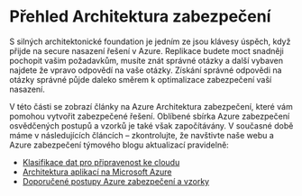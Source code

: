 <properties
   pageTitle="Přehled Architektura zabezpečení | Microsoft Azure"
   description="Článek obsahuje přehled Architektura zabezpečení z Azure a curated seznam souvisejících článků."
   services="security"
   documentationCenter="na"
   authors="TomShinder"
   manager="MBaldwin"
   editor="TomSh"/>

<tags
   ms.service="security"
   ms.devlang="na"
   ms.topic="article"
   ms.tgt_pltfrm="na"
   ms.workload="na"
   ms.date="08/16/2016"
   ms.author="yurid"/>

# <a name="security-architecture-overview"></a>Přehled Architektura zabezpečení

S silných architektonické foundation je jedním ze jsou klávesy úspěch, když přijde na secure nasazení řešení v Azure. Replikace budete moct snadněji pochopit vašim požadavkům, musíte znát správné otázky a další vybaven najdete že vpravo odpovědí na vaše otázky. Získání správné odpovědi na otázky správné půjde daleko směrem k optimalizace zabezpečení vaší nasazení.

V této části se zobrazí články na Azure Architektura zabezpečení, které vám pomohou vytvořit zabezpečené řešení. Oblíbené sbírka Azure zabezpečení osvědčených postupů a vzorků je také však započítávány. V současné době máme v následujících článcích – zkontrolujte, že navštivte naše webu a Azure zabezpečení týmového blogu aktualizací pravidelně:

- [Klasifikace dat pro připravenost ke cloudu](azure-security-data-classification.md)
- [Architektura aplikací na Microsoft Azure](security-application-architecture-on-azure.md)
- [Doporučené postupy Azure zabezpečení a vzorky](security-best-practices-and-patterns.md)
